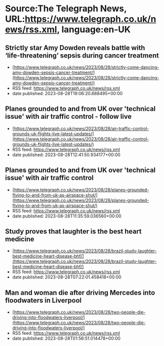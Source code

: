 # Source:The Telegraph News, URL:https://www.telegraph.co.uk/news/rss.xml, language:en-UK

## Strictly star Amy Dowden reveals battle with ‘life-threatening’ sepsis during cancer treatment
 - [https://www.telegraph.co.uk/news/2023/08/28/strictly-come-dancing-amy-dowden-sepsis-cancer-treatment/](https://www.telegraph.co.uk/news/2023/08/28/strictly-come-dancing-amy-dowden-sepsis-cancer-treatment/)
 - RSS feed: https://www.telegraph.co.uk/news/rss.xml
 - date published: 2023-08-28T19:06:20.688495+00:00



## Planes grounded to and from UK over 'technical issue' with air traffic control - follow live
 - [https://www.telegraph.co.uk/news/2023/08/28/air-traffic-control-grounds-uk-flights-live-latest-updates/](https://www.telegraph.co.uk/news/2023/08/28/air-traffic-control-grounds-uk-flights-live-latest-updates/)
 - RSS feed: https://www.telegraph.co.uk/news/rss.xml
 - date published: 2023-08-28T12:41:50.934177+00:00



## Planes grounded to and from UK over 'technical issue' with air traffic control
 - [https://www.telegraph.co.uk/news/2023/08/28/planes-grounded-flying-to-and-from-uk-as-airspace-shut/](https://www.telegraph.co.uk/news/2023/08/28/planes-grounded-flying-to-and-from-uk-as-airspace-shut/)
 - RSS feed: https://www.telegraph.co.uk/news/rss.xml
 - date published: 2023-08-28T11:35:59.036560+00:00



## Study proves that laughter is the best heart medicine
 - [https://www.telegraph.co.uk/news/2023/08/28/brazil-study-laughter-best-medicine-heart-disease-bhf/](https://www.telegraph.co.uk/news/2023/08/28/brazil-study-laughter-best-medicine-heart-disease-bhf/)
 - RSS feed: https://www.telegraph.co.uk/news/rss.xml
 - date published: 2023-08-28T07:22:01.458418+00:00



## Man and woman die after driving Mercedes into floodwaters in Liverpool
 - [https://www.telegraph.co.uk/news/2023/08/28/two-people-die-driving-into-floodwaters-liverpool/](https://www.telegraph.co.uk/news/2023/08/28/two-people-die-driving-into-floodwaters-liverpool/)
 - RSS feed: https://www.telegraph.co.uk/news/rss.xml
 - date published: 2023-08-28T01:56:51.014478+00:00



